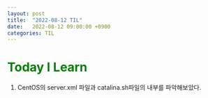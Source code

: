 ```yaml
---
layout: post
title:  "2022-08-12 TIL"
date:   2022-08-12 09:00:00 +0900
categories: TIL
---
```


<span style="color:green">Today I Learn </span>
============================================

1. CentOS의 server.xml 파일과 catalina.sh파일의 내부를 파악해보았다.




















